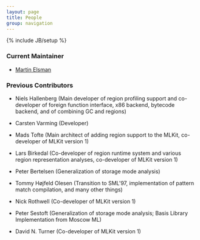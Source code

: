 ```yaml
---
layout: page
title: People
group: navigation
---
```

{% include JB/setup %}

### Current Maintainer

* [Martin Elsman](http://www.elsman.com)

### Previous Contributors

* Niels Hallenberg (Main developer of region profiling support and co-developer of foreign function interface, x86 backend, bytecode backend, and of combining GC and regions)

* Carsten Varming (Developer)

* Mads Tofte (Main architect of adding region support to the MLKit, co-developer of MLKit version 1)

* Lars Birkedal (Co-developer of region runtime system and various region representation analyses, co-developer of MLKit version 1)

* Peter Bertelsen (Generalization of storage mode analysis)

* Tommy Højfeld Olesen (Transition to SML'97, implementation of pattern match compilation, and many other things)

* Nick Rothwell (Co-developer of MLKit version 1)

* Peter Sestoft (Generalization of storage mode analysis; Basis Library Implementation from Moscow ML)

* David N. Turner (Co-developer of MLKit version 1)